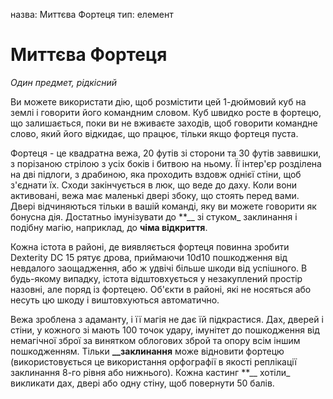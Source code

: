 назва: Миттєва Фортеця тип: елемент

# Миттєва Фортеця
_Один предмет, рідкісний_

Ви можете використати дію, щоб розмістити цей 1-дюймовий куб на землі і говорити його командним словом. Куб швидко росте в фортецю, що залишається, поки ви не вживаєте заходів, щоб говорити командне слово, який його відкидає, що працює, тільки якщо фортеця пуста.

Фортеця - це квадратна вежа, 20 футів зі сторони та 30 футів заввишки, з порізаною стрілою з усіх боків і битвою на ньому. Її інтер'єр розділена на дві підлоги, з драбиною, яка проходить вздовж однієї стіни, щоб з'єднати їх. Сходи закінчується в люк, що веде до даху. Коли вони активовані, вежа має маленькі двері збоку, що стоять перед вами. Двері відчиняються тільки в вашій команді, яку ви можете говорити як бонусна дія. Достатньо імунізувати до **__ зі стуком_</strong> заклинання і подібну магію, наприклад, до **чіма відкриття**.</p>

Кожна істота в районі, де виявляється фортеця повинна зробити Dexterity DC 15 рятує дрова, приймаючи 10d10 пошкодження від невдалого заощадження, або ж удвічі більше шкоди від успішного. В будь-якому випадку, істота відштовхується у незакуплений простір назовні, але поряд із фортецею. Об'єкти в районі, які не носяться або несуть цю шкоду і виштовхуються автоматично.

Вежа зроблена з адаманту, і її магія не дає їй підкрастися. Дах, дверей і стіни, у кожного зі мають 100 точок удару, імунітет до пошкодження від немагічної зброї за винятком облогових зброй та опору всім іншим пошкодженням. Тільки **__заклинання** може відновити фортецю (використовується це використання орфографії в якості реплікації заклинання 8-го рівня або нижнього). Кожна кастинг **__ хотіли_</strong> викликати дах, двері або одну стіну, щоб повернути 50 балів. </p> 